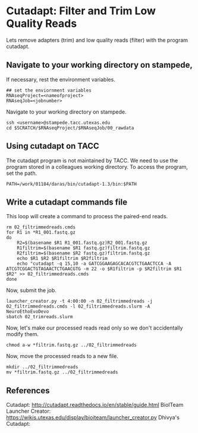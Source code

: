 # Cutadapt: Filter and Trim Low Quality Reads

Lets remove adapters (trim) and low quality reads (filter) with the program cutadapt.

## Navigate to your working directory on stampede, 

If necessary, rest the environment variables.

~~~ {.bash}
## set the enviornment variables 
RNAseqProject=<nameofproject>
RNAseqJob=<jobnumber>
~~~

Navigate to your working directory on stampede.

~~~ {.bash}
ssh <username>@stampede.tacc.utexas.edu
cd $SCRATCH/$RNAseqProject/$RNAseqJob/00_rawdata
~~~

## Using cutadapt on TACC

The cutadapt program is not maintained by TACC. We need to use the program stored in a colleagues working directory. To access the program, set the path. 

~~~ {.bash}
PATH=/work/01184/daras/bin/cutadapt-1.3/bin:$PATH
~~~

## Write a cutadapt commands file 

This loop will create a command to process the paired-end reads. 

~~~ {.bash}
rm 02_filtrimmedreads.cmds
for R1 in *R1_001.fastq.gz
do
    R2=$(basename $R1 R1_001.fastq.gz)R2_001.fastq.gz
    R1filtrim=$(basename $R1 fastq.gz)filtrim.fastq.gz
    R2filtrim=$(basename $R2 fastq.gz)filtrim.fastq.gz
    echo $R1 $R2 $R1filtrim $R2filtrim
    echo "cutadapt -q 15,10 -a GATCGGAAGAGCACACGTCTGAACTCCA -A ATCGTCGGACTGTAGAACTCTGAACGTG -m 22 -o $R1filtrim -p $R2filtrim $R1 $R2" >> 02_filtrimmedreads.cmds
done
~~~

Now, submit the job.

~~~ {.bash}
launcher_creator.py -t 4:00:00 -n 02_filtrimmedreads -j 02_filtrimmedreads.cmds -l 02_filtrimmedreads.slurm -A NeuroEthoEvoDevo  
sbatch 02_trimreads.slurm
~~~

Now, let's make our processed reads read only so we don't accidentally modify them. 

~~~ {.bash}
chmod a-w *filtrim.fastq.gz ../02_filtrimmedreads
~~~

Now, move the processed reads to a new file.

~~~ {.bash}
mkdir ../02_filtrimmedreads
mv *filtrim.fastq.gz ../02_filtrimmedreads
~~~



## References
Cutadapt: http://cutadapt.readthedocs.io/en/stable/guide.html
BioITeam Launcher Creator: https://wikis.utexas.edu/display/bioiteam/launcher_creator.py
Dhivya's Cutadapt: 